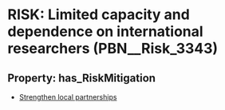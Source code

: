 # RISK: __Limited capacity and dependence on international researchers__ (PBN__Risk_3343)

## Property: has_RiskMitigation

* [Strengthen local partnerships](PBN__Mitigation_2095)

